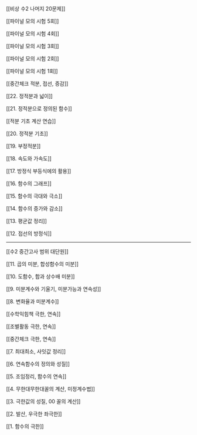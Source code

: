 
[[비상 수2 나머지 20문제]]


[[파이널 모의 시험 5회]]


[[파이널 모의 시험 4회]]


[[파이널 모의 시험 3회]]


[[파이널 모의 시험 2회]]


[[파이널 모의 시험 1회]]


[[중간체크 적분, 접선, 증감]]


[[22. 정적분과 넓이]]


[[21. 정적분으로 정의된 함수]]


[[적분 기초 계산 연습]]


[[20. 정적분 기초]]


[[19. 부정적분]]


[[18. 속도와 가속도]]


[[17. 방정식 부등식에의 활용]]


[[16. 함수의 그래프]]


[[15. 함수의 극대와 극소]]


[[14. 함수의 증가와 감소]]


[[13. 평균값 정리]]


[[12. 접선의 방정식]]


***

[[수2 중간고사 범위 대단원]]


[[11. 곱의 미분, 합성함수의 미분]]


[[10. 도함수, 합과 상수배 미분]]


[[9. 미분계수와 기울기, 미분가능과 연속성]]


[[8. 변화율과 미분계수]]


[[수학익힘책 극한, 연속]]


[[조별활동 극한, 연속]]


[[중간체크 극한, 연속]]


[[7. 최대최소, 사잇값 정리]]


[[6. 연속함수의 정의와 성질]]


[[5. 조임정리, 함수의 연속]]


[[4. 무한대무한대꼴의 계산, 미정계수법]]


[[3. 극한값의 성질, 00 꼴의 계산]]


[[2. 발산, 우극한 좌극한]]


[[1. 함수의 극한]]


